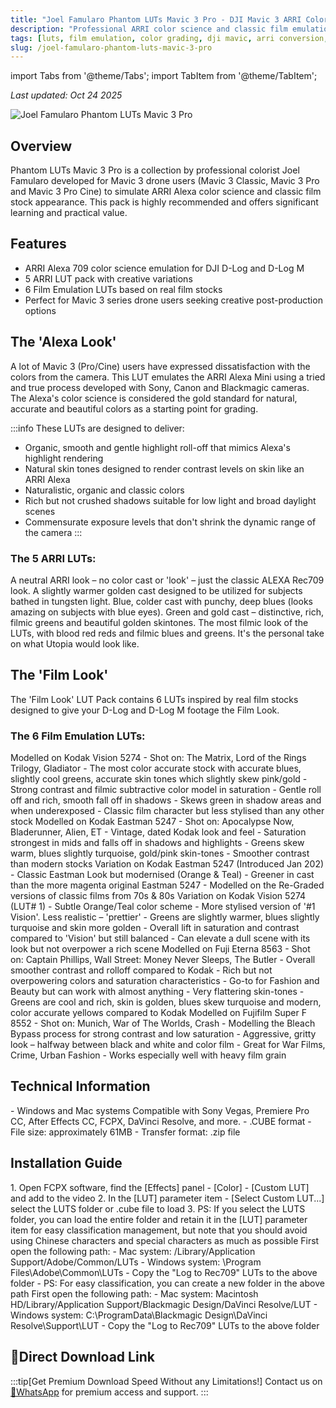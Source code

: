 ```yaml
---
title: "Joel Famularo Phantom LUTs Mavic 3 Pro - DJI Mavic 3 ARRI Color Simulation"
description: "Professional ARRI color science and classic film emulation LUTs for DJI Mavic 3 drone footage by Joel Famularo."
tags: [luts, film emulation, color grading, dji mavic, arri conversion, joel famularo, drone footage]
slug: /joel-famularo-phantom-luts-mavic-3-pro
---
```


import Tabs from '@theme/Tabs';
import TabItem from '@theme/TabItem';

_Last updated: Oct 24 2025_

![Joel Famularo Phantom LUTs Mavic 3 Pro](https://www.vfx123.com/wp-content/uploads/2024/06/1718927180-1c0c97d75ca944d.png)

## Overview

Phantom LUTs Mavic 3 Pro is a collection by professional colorist Joel Famularo developed for Mavic 3 drone users (Mavic 3 Classic, Mavic 3 Pro and Mavic 3 Pro Cine) to simulate ARRI Alexa color science and classic film stock appearance. This pack is highly recommended and offers significant learning and practical value.

## Features

- ARRI Alexa 709 color science emulation for DJI D-Log and D-Log M
- 5 ARRI LUT pack with creative variations
- 6 Film Emulation LUTs based on real film stocks
- Perfect for Mavic 3 series drone users seeking creative post-production options

## The 'Alexa Look'

A lot of Mavic 3 (Pro/Cine) users have expressed dissatisfaction with the colors from the camera. This LUT emulates the ARRI Alexa Mini using a tried and true process developed with Sony, Canon and Blackmagic cameras. The Alexa's color science is considered the gold standard for natural, accurate and beautiful colors as a starting point for grading.

:::info
These LUTs are designed to deliver:
- Organic, smooth and gentle highlight roll-off that mimics Alexa's highlight rendering
- Natural skin tones designed to render contrast levels on skin like an ARRI Alexa
- Naturalistic, organic and classic colors
- Rich but not crushed shadows suitable for low light and broad daylight scenes
- Commensurate exposure levels that don't shrink the dynamic range of the camera
:::

### The 5 ARRI LUTs:

<Tabs>
<TabItem value="neutral" label="LUT 1) Neutral">
A neutral ARRI look – no color cast or 'look' – just the classic ALEXA Rec709 look.
</TabItem>
<TabItem value="tungsten" label="LUT 2) Tungsten">
A slightly warmer golden cast designed to be utilized for subjects bathed in tungsten light.
</TabItem>
<TabItem value="ice-blue" label="LUT 3) Ice Blue">
Blue, colder cast with punchy, deep blues (looks amazing on subjects with blue eyes).
</TabItem>
<TabItem value="jamaica" label="LUT 4) Jamaica">
Green and gold cast – distinctive, rich, filmic greens and beautiful golden skintones.
</TabItem>
<TabItem value="utopia" label="LUT 5) Utopia">
The most filmic look of the LUTs, with blood red reds and filmic blues and greens. It's the personal take on what Utopia would look like.
</TabItem>
</Tabs>

## The 'Film Look'

The 'Film Look' LUT Pack contains 6 LUTs inspired by real film stocks designed to give your D-Log and D-Log M footage the Film Look.

### The 6 Film Emulation LUTs:

<Tabs>
<TabItem value="vision" label="LUT 1) 'Vision'">
Modelled on Kodak Vision 5274
- Shot on: The Matrix, Lord of the Rings Trilogy, Gladiator
- The most color accurate stock with accurate blues, slightly cool greens, accurate skin tones which slightly skew pink/gold
- Strong contrast and filmic subtractive color model in saturation
- Gentle roll off and rich, smooth fall off in shadows
- Skews green in shadow areas and when underexposed
- Classic film character but less stylised than any other stock
</TabItem>
<TabItem value="eastman" label="LUT 2) 'Eastman'">
Modelled on Kodak Eastman 5247
- Shot on: Apocalypse Now, Bladerunner, Alien, ET
- Vintage, dated Kodak look and feel
- Saturation strongest in mids and falls off in shadows and highlights
- Greens skew warm, blues slightly turquoise, gold/pink skin-tones
- Smoother contrast than modern stocks
</TabItem>
<TabItem value="eastman-rm" label="LUT 3) 'Eastman RM'">
Variation on Kodak Eastman 5247 (Introduced Jan 202)
- Classic Eastman Look but modernised (Orange & Teal)
- Greener in cast than the more magenta original Eastman 5247
- Modelled on the Re-Graded versions of classic films from 70s & 80s
</TabItem>
<TabItem value="vision-teal" label="LUT 4) 'Vision Teal'">
Variation on Kodak Vision 5274 (LUT# 1)
- Subtle Orange/Teal color scheme
- More stylised version of '#1 Vision'. Less realistic – 'prettier'
- Greens are slightly warmer, blues slightly turquoise and skin more golden
- Overall lift in saturation and contrast compared to 'Vision' but still balanced
- Can elevate a dull scene with its look but not overpower a rich scene
</TabItem>
<TabItem value="eterna" label="LUT 5) 'Eterna'">
Modelled on Fuji Eterna 8563
- Shot on: Captain Phillips, Wall Street: Money Never Sleeps, The Butler
- Overall smoother contrast and rolloff compared to Kodak
- Rich but not overpowering colors and saturation characteristics
- Go-to for Fashion and Beauty but can work with almost anything
- Very flattering skin-tones
- Greens are cool and rich, skin is golden, blues skew turquoise and modern, color accurate yellows compared to Kodak
</TabItem>
<TabItem value="bleach" label="LUT 6) 'Bleach'">
Modelled on Fujifilm Super F 8552
- Shot on: Munich, War of The Worlds, Crash
- Modelling the Bleach Bypass process for strong contrast and low saturation
- Aggressive, gritty look – halfway between black and white and color film
- Great for War Films, Crime, Urban Fashion
- Works especially well with heavy film grain
</TabItem>
</Tabs>

## Technical Information

<Tabs>
<TabItem value="system" label="System Requirements">
- Windows and Mac systems
</TabItem>
<TabItem value="software" label="Software Support">
Compatible with Sony Vegas, Premiere Pro CC, After Effects CC, FCPX, DaVinci Resolve, and more.
</TabItem>
<TabItem value="format" label="File Format">
- .CUBE format
- File size: approximately 61MB
- Transfer format: .zip file
</TabItem>
</Tabs>

## Installation Guide

<Tabs>
<TabItem value="fcpx" label="Final Cut Pro X">
1. Open FCPX software, find the [Effects] panel - [Color] - [Custom LUT] and add to the video
2. In the [LUT] parameter item - [Select Custom LUT...] select the LUTS folder or .cube file to load
3. PS: If you select the LUTS folder, you can load the entire folder and retain it in the [LUT] parameter item for easy classification management, but note that you should avoid using Chinese characters and special characters as much as possible
</TabItem>
<TabItem value="premiere" label="Premiere Pro">
First open the following path:
- Mac system: /Library/Application Support/Adobe/Common/LUTs
- Windows system: \Program Files\Adobe\Common\LUTs
- Copy the "Log to Rec709" LUTs to the above folder
- PS: For easy classification, you can create a new folder in the above path
</TabItem>
<TabItem value="resolve" label="DaVinci Resolve">
First open the following path:
- Mac system: Macintosh HD/Library/Application Support/Blackmagic Design/DaVinci Resolve/LUT
- Windows system: C:\ProgramData\Blackmagic Design\DaVinci Resolve\Support\LUT
- Copy the "Log to Rec709" LUTs to the above folder
</TabItem>
</Tabs>

## 🚀Direct Download Link

:::tip[Get Premium Download Speed Without any Limitations!]
Contact us on [💬WhatsApp](https://wa.me/+8613237610083) for premium access and support.
:::
